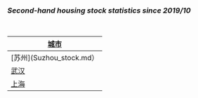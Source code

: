 ### ***Second-hand housing stock statistics since 2019/10***
<br>

| &nbsp;&nbsp;&nbsp;&nbsp;&nbsp;&nbsp;&nbsp;&nbsp;&nbsp;[城市](README.md)&nbsp;&nbsp;&nbsp;&nbsp;&nbsp;&nbsp;&nbsp;&nbsp;&nbsp; |
| ------ | 
| [苏州](Suzhou_stock.md） |
| [武汉](Wuhan_Stock.md) |
| [上海](Shanghai_Stock.md) |

